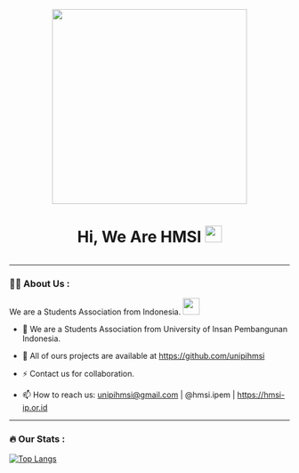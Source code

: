 <div id="header" align="center">
  <img src="https://github.com/unipihmsi/Gallery/blob/main/WhatsApp%20Image%202024-01-20%20at%2017.12.29_740f67cc.jpg?raw=true" height="350"/>
</div>

<div align="center" id="badges">
<h1>
  Hi, We Are HMSI
  <img src="https://media.giphy.com/media/hvRJCLFzcasrR4ia7z/giphy.gif" width="30px"/>
</h1>
  <img src="https://komarev.com/ghpvc/?username=deww03&style=flat-square&color=blue" alt=""/>
</div>

---

### :woman_technologist: About Us :
We are a Students Association from Indonesia. <img src="https://media.giphy.com/media/WUlplcMpOCEmTGBtBW/giphy.gif" width="30">
- :telescope: We are a Students Association from University of Insan Pembangunan Indonesia.

- :seedling: All of ours projects are available at https://github.com/unipihmsi

- :zap: Contact us for collaboration.

- :mailbox: How to reach us: unipihmsi@gmail.com | @hmsi.ipem | https://hmsi-ip.or.id

---

### :fire: Our Stats :
[![Top Langs](https://github-readme-stats.vercel.app/api/top-langs/?username=unipihmsi&layout=compact&theme=vision-friendly-dark)](https://github.com/anuraghazra/github-readme-stats)
